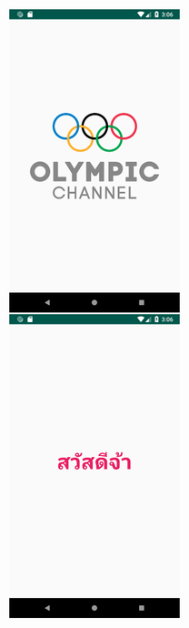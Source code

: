 <div align="center">
    <img src="/screenshots/device-2019-03-08-150608.png" width="300px"</img> 
    <img src="/screenshots/device-2019-03-08-150626.png" width="300px"</img> 
</div>
